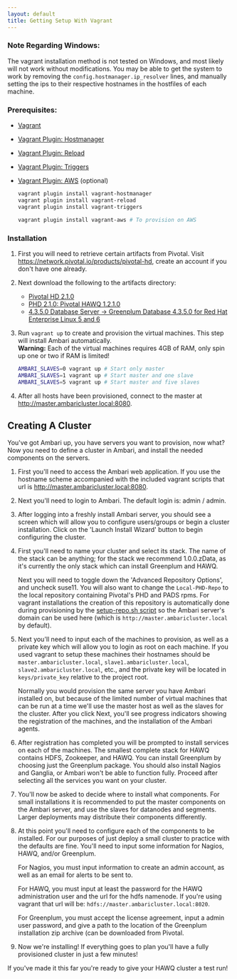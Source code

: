 ```yaml
---
layout: default
title: Getting Setup With Vagrant
---
```


### Note Regarding Windows:
The vagrant installation method is not tested on Windows, and most likely will not work without modifications.  You may be able to get the system to work by removing the `config.hostmanager.ip_resolver` lines, and manually setting the ips to their respective hostnames in the hostfiles of each machine.

### Prerequisites:

 - [Vagrant](https://www.vagrantup.com)
 - [Vagrant Plugin: Hostmanager](https://github.com/smdahlen/vagrant-hostmanager)
 - [Vagrant Plugin: Reload](https://github.com/aidanns/vagrant-reload)
 - [Vagrant Plugin: Triggers](https://github.com/emyl/vagrant-triggers)
 - [Vagrant Plugin: AWS](https://github.com/mitchellh/vagrant-aws) (optional)

    ```sh
    vagrant plugin install vagrant-hostmanager
    vagrant plugin install vagrant-reload
    vagrant plugin install vagrant-triggers

    vagrant plugin install vagrant-aws # To provision on AWS
    ```

### Installation

1. First you will need to retrieve certain artifacts from Pivotal.  Visit https://network.pivotal.io/products/pivotal-hd, create an account if you don't have one already.

2. Next download the following to the artifacts directory:
    - [Pivotal HD 2.1.0](https://network.pivotal.io/products/pivotal-hd#/releases/2-1)
    - [PHD 2.1.0: Pivotal HAWQ 1.2.1.0](https://network.pivotal.io/products/pivotal-hd#/releases/2-1)
    - [4.3.5.0 Database Server -> Greenplum Database 4.3.5.0 for Red Hat Enterprise Linux 5 and 6](https://network.pivotal.io/products/pivotal-gpdb)

3. Run `vagrant up` to create and provision the virtual machines.  This step will install Ambari automatically.  
    __Warning:__ Each of the virtual machines requires 4GB of RAM, only spin up one or two if RAM is limited!  

    ```sh
    AMBARI_SLAVES=0 vagrant up # Start only master
    AMBARI_SLAVES=1 vagrant up # Start master and one slave
    AMBARI_SLAVES=5 vagrant up # Start master and five slaves
    ```

2. After all hosts have been provisioned, connect to the master at <a href="http://master.ambaricluster.local:8080" target="_blank">http://master.ambaricluster.local:8080</a>.


Creating A Cluster
------------------

You've got Ambari up, you have servers you want to provision, now what?  
Now you need to define a cluster in Ambari, and install the needed components on the servers.  

1. First you'll need to access the Ambari web application.  If you use the hostname scheme accompanied with the included vagrant scripts that url is <a href="http://master.ambaricluster.local:8080" target="_blank">http://master.ambaricluster.local:8080</a>.  

2. Next you'll need to login to Ambari.  The default login is: admin / admin.  

3. After logging into a freshly install Ambari server, you should see a screen which will allow you to configure users/groups or begin a cluster installation.  Click on the 'Launch Install Wizard' button to begin configuring the cluster.

4. First you'll need to name your cluster and select its stack.  The name of the stack can be anything; for the stack we recommend 1.0.0.zData, as it's currently the only stack which can install Greenplum and HAWQ.

    Next you will need to toggle down the 'Advanced Repository Options', and uncheck suse11.  You will also want to change the `Local-PHD-Repo` to the local repository containing Pivotal's PHD and PADS rpms.  For vagrant installations the creation of this repository is automatically done during provisioning by the [setup-repo.sh script](https://github.com/zdata-inc/ambari-stack/blob/master/build/setup-repo.sh) so the Ambari server's domain can be used here (which is `http://master.ambaricluster.local` by default).

5. Next you'll need to input each of the machines to provision, as well as a private key which will allow you to login as root on each machine.  If you used vagrant to setup these machines their hostnames should be `master.ambaricluster.local`, `slave1.ambaricluster.local`, `slave2.ambaricluster.local`, etc., and the private key will be located in `keys/private_key` relative to the project root.

    Normally you would provision the same server you have Ambari installed on, but because of the limited number of virtual machines that can be run at a time we'll use the master host as well as the slaves for the cluster.  After you click Next, you'll see progress indicators showing the registration of the machines, and the installation of the Ambari agents.

6. After registration has completed you will be prompted to install services on each of the machines.  The smallest complete stack for HAWQ contains HDFS, Zookeeper, and HAWQ.  You can install Greenplum by choosing just the Greenplum package.  You should also install Nagios and Ganglia, or Ambari won't be able to function fully.  Proceed after selecting all the services you want on your cluster.

7. You'll now be asked to decide where to install what components.  For small installations it is recommended to put the master components on the Ambari server, and use the slaves for datanodes and segments.  Larger deployments may distribute their components differently.

8. At this point you'll need to configure each of the components to be installed.  For our purposes of just deploy a small cluster to practice with the defaults are fine.  You'll need to input some information for Nagios, HAWQ, and/or Greenplum.

    For Nagios, you must input information to create an admin account, as well as an email for alerts to be sent to.

    For HAWQ, you must input at least the password for the HAWQ administration user and the url for the hdfs namenode.  If you're using vagrant that url will be: `hdfs://master.ambaricluster.local:8020`.

    For Greenplum, you must accept the license agreement, input a admin user password, and give a path to the location of the Greenplum installation zip archive (can be downloaded from Pivotal.

9. Now we're installing!  If everything goes to plan you'll have a fully provisioned cluster in just a few minutes!

If you've made it this far you're ready to give your HAWQ cluster a test run!